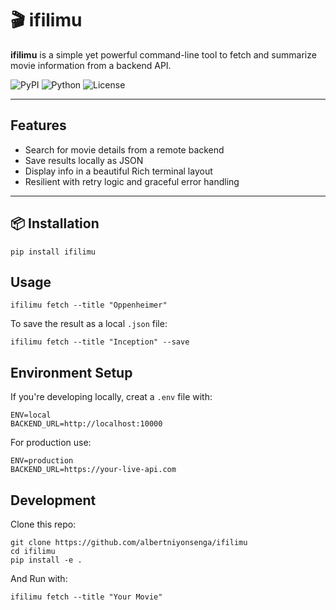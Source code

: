 # 🎬 ifilimu

**ifilimu** is a simple yet powerful command-line tool to fetch and summarize movie information from a backend API.

![PyPI](https://img.shields.io/pypi/v/ifilimu)
![Python](https://img.shields.io/badge/python-3.12+-blue)
![License](https://img.shields.io/github/license/albertniyonsenga/ifilimu)

---

## Features

- Search for movie details from a remote backend
- Save results locally as JSON
- Display info in a beautiful Rich terminal layout
- Resilient with retry logic and graceful error handling

---

## 📦 Installation

```
pip install ifilimu
```
## Usage

```
ifilimu fetch --title "Oppenheimer"
```
To save the result as a local `.json` file:

```
ifilimu fetch --title "Inception" --save
```
## Environment Setup
If you're developing locally, creat a `.env` file with:
```
ENV=local
BACKEND_URL=http://localhost:10000
```
For production use:
```
ENV=production
BACKEND_URL=https://your-live-api.com
```
## Development
Clone this repo:
```
git clone https://github.com/albertniyonsenga/ifilimu
cd ifilimu
pip install -e .
```
And Run with:
```
ifilimu fetch --title "Your Movie"
```